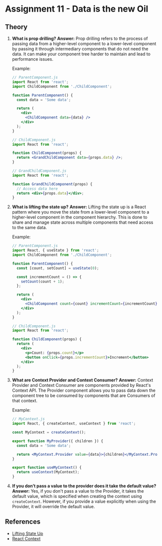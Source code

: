 # Assignment 11 - Data is the new Oil

## Theory

1. **What is prop drilling?**
   **Answer:** Prop drilling refers to the process of passing data from a higher-level component to a lower-level component by passing it through intermediary components that do not need the data. It can make your component tree harder to maintain and lead to performance issues.

     Example:
     ```jsx
     // ParentComponent.js
     import React from 'react';
     import ChildComponent from './ChildComponent';

     function ParentComponent() {
       const data = 'Some data';

       return (
         <div>
           <ChildComponent data={data} />
         </div>
       );
     }

     // ChildComponent.js
     import React from 'react';

     function ChildComponent(props) {
       return <GrandChildComponent data={props.data} />;
     }

     // GrandChildComponent.js
     import React from 'react';

     function GrandChildComponent(props) {
       // Access data here
       return <div>{props.data}</div>;
     }
     ```

2. **What is lifting the state up?**
   **Answer:** Lifting the state up is a React pattern where you move the state from a lower-level component to a higher-level component in the component hierarchy. This is done to share and manage state across multiple components that need access to the same data.

     Example:
     ```jsx
     // ParentComponent.js
     import React, { useState } from 'react';
     import ChildComponent from './ChildComponent';

     function ParentComponent() {
       const [count, setCount] = useState(0);

       const incrementCount = () => {
         setCount(count + 1);
       };

       return (
         <div>
           <ChildComponent count={count} incrementCount={incrementCount} />
         </div>
       );
     }

     // ChildComponent.js
     import React from 'react';

     function ChildComponent(props) {
       return (
         <div>
           <p>Count: {props.count}</p>
           <button onClick={props.incrementCount}>Increment</button>
         </div>
       );
     }
     ```

3. **What are Context Provider and Context Consumer?**
   **Answer:** Context Provider and Context Consumer are components provided by React's Context API. The Provider component allows you to pass data down the component tree to be consumed by components that are Consumers of that context.

     Example:
     ```jsx
     // MyContext.js
     import React, { createContext, useContext } from 'react';

     const MyContext = createContext();

     export function MyProvider({ children }) {
       const data = 'Some data';

       return <MyContext.Provider value={data}>{children}</MyContext.Provider>;
     }

     export function useMyContext() {
       return useContext(MyContext);
     }
     ```

4. **If you don’t pass a value to the provider does it take the default value?**
   **Answer:** Yes, if you don't pass a value to the Provider, it takes the default value, which is specified when creating the context using `createContext`. However, if you provide a value explicitly when using the Provider, it will override the default value.

## References

- [Lifting State Up](https://reactjs.org/docs/lifting-state-up.html)
- [React Context](https://reactjs.org/docs/context.html)
